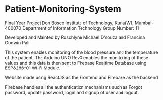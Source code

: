 # Patient-Monitoring-System

Final Year Project Don Bosco Institute of Technology, Kurla(W), Mumbai-400070
Department of Information Technology
Group Number: 11

Developed and Mainted by Roschlynn Michael D'souza and Francina Godwin Pali

This system enables monitoring of the blood pressure and the temperature of the patient. The Arduino UNO Rev3 enables the monitoring of these values and this data is then sent to Firebase Realtime Database using ESP8266-01 Wi-Fi Module. 

Website made using ReactJS as the Frontend and Firebase as the backend

Firebase handles all the authentication mechanisms such as Forgot password, update password, login and signup of user and logout. 

